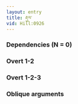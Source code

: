```yaml
---
layout: entry
title: རྡུལ་
vid: Hill:0926
---
```

### Dependencies (N = 0)


### Overt 1-2


### Overt 1-2-3


### Oblique arguments
